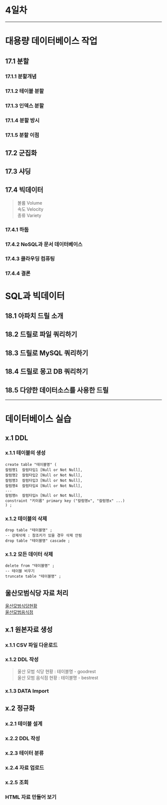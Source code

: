 # 4일차 
--- 
# 대용량 데이터베이스 작업 
## 17.1 분할 
### 17.1.1 분할개념 
### 17.1.2 테이블 분할 
### 17.1.3 인덱스 분할 
### 17.1.4 분할 방시 
### 17.1.5 분할 이점 
## 17.2 군집화 
## 17.3 샤딩 
## 17.4 빅데이터 
> 볼륨 Volume    
> 속도 Velocity    
> 종류 Variety     

### 17.4.1 하둡 
### 17.4.2 NoSQL과 문서 데이터베이스 
### 17.4.3 클라우딩 컴퓨팅 
### 17.4.4 결론 

# SQL과 빅데이터 
## 18.1 아파치 드릴 소개 
## 18.2 드릴로 파일 쿼리하기 
## 18.3 드릴로 MySQL 쿼리하기 
## 18.4 드릴로 몽고 DB 쿼리하기 
## 18.5 다양한 데이터소스를 사용한 드릴 
--- 
# 데이터베이스 실습 

## x.1 DDL 
### x.1.1 테이블의 생성 
``` 
create table "테이블명" ( 
칼럼명1  칼럼타입1 [Null or Not Null], 
칼럼명2  칼럼타입2 [Null or Not Null], 
칼럼명3  칼럼타입3 [Null or Not Null], 
칼럼명4  칼럼타입4 [Null or Not Null], 
...
칼럼명n  칼럼타입n [Null or Not Null], 
constraint "키이름" primary key ("칼럼명x", "칼럼명x" ...)
) ; 
``` 
### x.1.2 테이블의 삭제 
```
drop table "테이블명" ; 
-- 강제삭제 : 참조키가 있을 경우 삭제 안됨 
drop table "테이블명" cascade ; 
``` 
### x.1.2 모든 데이터 삭제 
```
delete from "테이블명" ; 
-- 테이블 비우기 
truncate table "테이블명" ; 
``` 
## 울산모범식당 자료 처리 

[울산모범식당현황](https://www.data.go.kr/data/15083263/fileData.do)    
[울산모범음식점](https://data.ulsan.go.kr/user/apimng/dataset/totalView.ulsan?searchCondition=REG_TITLE&postSearch=%EB%AA%A8%EB%B2%94%EC%9D%8C%EC%8B%9D%EC%A0%90&searchRegGroup=&apiRegSid=169&regType=&orderField=VIEW_COUNT&orderSort=DESC&menuCd=DOM_000000101005000000&pageIndex=1&regGroupArr=&offerInstArr=#read/page=1&perPage=10) 

## x.1 원본자료 생성 
### x.1.1 CSV 파일 다운로드 
### x.1.2 DDL 작성 
  > 울산 모범 식당 현황 : 테이블명 - goodrest     
  > 울산 모범 음식점 현황 : 테이블명 - bestrest 
### x.1.3 DATA Import 

## x.2 정규화 
### x.2.1 테이블 설계 
### x.2.2 DDL 작성 
### x.2.3 테이터 분류 
### x.2.4 자료 업로드 
### x.2.5 조회 

### HTML 자료 만들어 보기 

